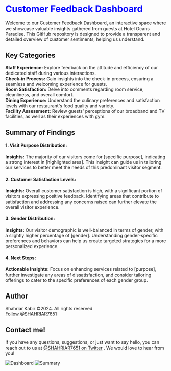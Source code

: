 <h1 style="color:blue;">Customer Feedback Dashboard</h1>
Welcome to our Customer Feedback Dashboard, an interactive space where we showcase valuable insights gathered from guests at Hotel Ocans Paradise. This GitHub repository is designed to provide a transparent and detailed overview of customer sentiments, helping us understand.
<h2>Key Categories</h2>
<strong>Staff Experience:</strong>
Explore feedback on the attitude and efficiency of our dedicated staff during various interactions.</br>
<strong>Check-in Process:</strong>
Gain insights into the check-in process, ensuring a seamless and welcoming experience for guests.</br>
<strong>Room Satisfaction:</strong>
Delve into comments regarding room service, cleanliness, and overall comfort.</br>
<strong>Dining Experience:</strong>
Understand the culinary preferences and satisfaction levels with our restaurant's food quality and variety.</br>
<strong>Facility Assessment:</strong>
Review guests' perceptions of our broadband and TV facilities, as well as their experiences with gym.

<h2>Summary of Findings</h2>
<h4>1. Visit Purpose Distribution:</h4>
<strong>Insights:</strong> The majority of our visitors come for [specific purpose], indicating a strong interest in [highlighted area]. This insight can guide us in tailoring our services to better meet the needs of this predominant visitor segment.</br>
<h4>2. Customer Satisfaction Levels:</h4>
<strong>Insights:</strong> Overall customer satisfaction is high, with a significant portion of visitors expressing positive feedback. Identifying areas that contribute to satisfaction and addressing any concerns raised can further elevate the overall visitor experience.</br>
<h4>3. Gender Distribution:</h4>
<strong>Insights:</strong> Our visitor demographic is well-balanced in terms of gender, with a slightly higher percentage of [gender]. Understanding gender-specific preferences and behaviors can help us create targeted strategies for a more personalized experience.</br>
<h4>4. Next Steps:</h4>
<strong>Actionable Insights:</strong> Focus on enhancing services related to [purpose], further investigate any areas of dissatisfaction, and consider tailoring offerings to cater to the specific preferences of each gender group.
<h2>Author</h2>
Shahriar Kabir ©2024. All rights reserved</br>
<a href="https://twitter.com/SHAHRIAR7651">Follow @SHAHRIAR7651</a>

<h2>Contact me!</h2>
If you have any questions, suggestions, or just want to say hello, you can reach out to us at <a href="https://twitter.com/SHAHRIAR7651"> @SHAHRIAR7651 on Twitter</a>
 . We would love to hear from you!
 
![Dashboard](https://github.com/skbd9/Customer-Feedback-Dashboard-/assets/108250623/53515ee0-4fe1-47c8-8ccb-4bd61443259d)
![Summary](https://github.com/skbd9/Customer-Feedback-Dashboard-/assets/108250623/ac6514cc-116b-488e-a7ec-a515c6d352b8)

